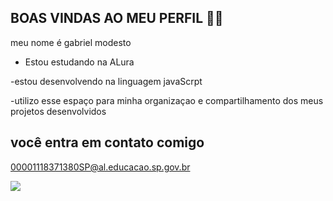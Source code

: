 ## BOAS VINDAS AO MEU PERFIL 🖤💙

meu nome é gabriel modesto 

- Estou estudando na ALura

-estou desenvolvendo na linguagem javaScrpt

-utilizo esse espaço para minha organizaçao e compartilhamento dos meus projetos desenvolvidos 

## você entra em contato comigo 

00001118371380SP@al.educacao.sp.gov.br

![](https://media1.tenor.com/m/0otgL6RVimAAAAAC/shrek-meme-shrek-hmm.gif)

